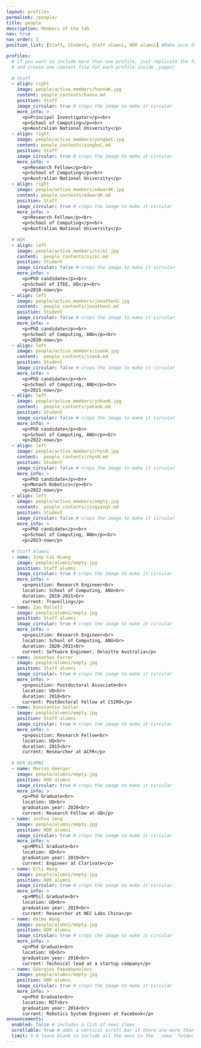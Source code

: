 ```yaml
---
layout: profiles
permalink: /people/
title: people
description: Members of the lab
nav: true
nav_order: 3
position_list: [Staff, Student, Staff alumni, HDR alumni] #Make sure this is not empty

profiles:
  # if you want to include more than one profile, just replicate the following block
  # and create one content file for each profile inside _pages/
  
  # Staff
  - align: right
    image: people/active_members/hannaK.jpg
    content: people_contents/hanna.md
    position: Staff
    image_circular: true # crops the image to make it circular
    more_info: >
      <p>Principal Investigator</p><br>
      <p>School of Computing</p><br>
      <p>Australian National University</p>
  - align: right
    image: people/active_members/yongboC.jpg
    content: people_contents/yongboC.md
    position: Staff
    image_circular: true # crops the image to make it circular
    more_info: >
      <p>Research Fellow</p><br>
      <p>School of Computing</p><br>
      <p>Australian National University</p>
  - align: right
    image: people/active_members/edwardK.jpg
    content: people_contents/edwardK.md
    position: Staff
    image_circular: true # crops the image to make it circular
    more_info: >
      <p>Research Fellow</p><br>
      <p>School of Computing</p><br>
      <p>Australian National University</p>
  
  # HDR
  - align: left
    image: people/active_members/nickC.jpg
    content:  people_contents/nickC.md
    position: Student
    image_circular: false # crops the image to make it circular
    more_info: >
      <p>PhD candidate</p><br>
      <p>School of ITEE, UQ</p><br>
      <p>2018-now</p>
  - align: left
    image: people/active_members/jonathonS.jpg
    content:  people_contents/jonathonS.md
    position: Student
    image_circular: false # crops the image to make it circular
    more_info: >
      <p>PhD candidate</p><br>
      <p>School of Computing, ANU</p><br>
      <p>2020-now</p>
  - align: left
    image: people/active_members/ivanA.jpg
    content:  people_contents/ivanA.md
    position: Student
    image_circular: false # crops the image to make it circular
    more_info: >
      <p>PhD candidate</p><br>
      <p>School of Computing, ANU</p><br>
      <p>2021-now</p>
  - align: left
    image: people/active_members/yohanK.jpg
    content:  people_contents/yohanK.md
    position: Student
    image_circular: false # crops the image to make it circular
    more_info: >
      <p>PhD candidate</p><br>
      <p>School of Computing, ANU</p><br>
      <p>2022-now</p>
  - align: left
    image: people/active_members/rhysN.jpg
    content:  people_contents/rhysN.md
    position: Student
    image_circular: false # crops the image to make it circular
    more_info: >
      <p>PhD candidate</p><br>
      <p>Monash Robotics</p><br>
      <p>2022-now</p>
  - align: left
    image: people/active_members/empty.jpg
    content:  people_contents/jingyangY.md
    position: Student
    image_circular: false # crops the image to make it circular
    more_info: >
      <p>PhD candidate</p><br>
      <p>School of Computing, ANU</p><br>
      <p>2023-now</p>
  
  # Staff Alumni
  - name: Jimy Cai Huang 
    image: people/alumni/empty.jpg
    position: Staff alumni
    image_circular: true # crops the image to make it circular
    more_info: >
      <p>position: Research Engineer<br>
      location: School of Computing, ANU<br>
      duration: 2019-2021<br>
      current: Travelling</p>
  - name: Ian Mallett
    image: people/alumni/empty.jpg
    position: Staff alumni
    image_circular: true # crops the image to make it circular
    more_info: >
      <p>position: Research Engineer<br>
      location: School of Computing, ANU<br>
      duration: 2020-2021<br>
      current: Software Engineer, Deloitte Australia</p>
  - name: Jonathan Ferrer
    image: people/alumni/empty.jpg
    position: Staff alumni
    image_circular: true # crops the image to make it circular
    more_info: >
      <p>position: Postdoctoral Associate<br>
      location: UQ<br>
      duration: 2018<br>
      current: Postdoctoral Fellow at CSIRO</p>
  - name: Konstantin Seiler
    image: people/alumni/empty.jpg
    position: Staff alumni
    image_circular: true # crops the image to make it circular
    more_info: >
      <p>position: Research Fellow<br>
      location: UQ<br>
      duration: 2015<br>
      current: Researcher at ACFR</p>
  
  # HDR ALUMNI
  - name: Marcus Hoerger
    image: people/alumni/empty.jpg
    position: HDR alumni
    image_circular: true # crops the image to make it circular
    more_info: >
      <p>Phd Graduate<br>
      location: UQ<br>
      graduation year: 2020<br>
      current: Research Fellow at UQ</p>
  - name: Joshua Song
    image: people/alumni/empty.jpg
    position: HDR alumni
    image_circular: true # crops the image to make it circular
    more_info: >
      <p>MPhil Graduate<br>
      location: UQ<br>
      graduation year: 2019<br>
      current: Engineer at Clarivate</p>
  - name: Erli Wang
    image: people/alumni/empty.jpg
    position: HDR alumni
    image_circular: true # crops the image to make it circular
    more_info: >
      <p>MPhil Graduate<br>
      location: UQ<br>
      graduation year: 2019<br>
      current: Researcher at NEC Labs China</p>
  - name: Haibo Wang
    image: people/alumni/empty.jpg
    position: HDR alumni
    image_circular: true # crops the image to make it circular
    more_info: >
      <p>Phd Graduate<br>
      location: UQ<br>
      graduation year: 2016<br>
      current: Technical lead at a startup company</p>
  - name: Georgios Papadopoulous
    image: people/alumni/empty.jpg
    position: HDR alumni
    image_circular: true # crops the image to make it circular
    more_info: >
      <p>Phd Graduate<br>
      location: MIT<br>
      graduation year: 2014<br>
      current: Robotics System Engineer at Facebook</p>
announcements:
  enabled: false # includes a list of news items
  scrollable: true # adds a vertical scroll bar if there are more than 3 news items
  limit: 5 # leave blank to include all the news in the `_news` folder
---
```

